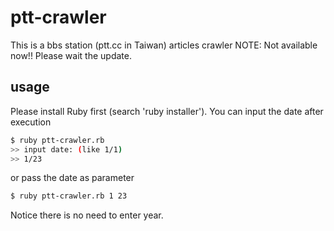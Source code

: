 # ptt-crawler
This is a bbs station (ptt.cc in Taiwan) articles crawler
NOTE: Not available now!! Please wait the update.

## usage
Please install Ruby first (search 'ruby installer').
You can input the date after execution
```bash
$ ruby ptt-crawler.rb
>> input date: (like 1/1)
>> 1/23
```
or pass the date as parameter
```bash
$ ruby ptt-crawler.rb 1 23
```
Notice there is no need to enter year.

